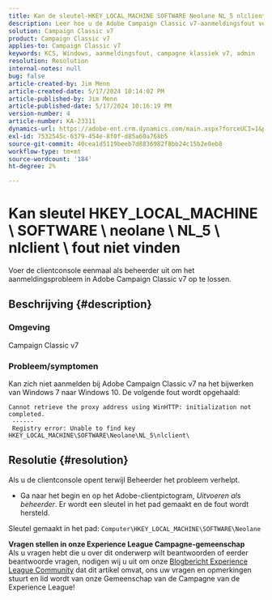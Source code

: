 ```yaml
---
title: Kan de sleutel-HKEY_LOCAL_MACHINE SOFTWARE Neolane NL_5 nlclient-fout niet vinden
description: Leer hoe u de Adobe Campaign Classic v7-aanmeldingsfout verhelpt na het bijwerken van Windows 7 naar Windows 10.
solution: Campaign Classic v7
product: Campaign Classic v7
applies-to: Campaign Classic v7
keywords: KCS, Windows, aanmeldingsfout, campagne klassiek v7, admin
resolution: Resolution
internal-notes: null
bug: false
article-created-by: Jim Menn
article-created-date: 5/17/2024 10:14:02 PM
article-published-by: Jim Menn
article-published-date: 5/17/2024 10:16:19 PM
version-number: 4
article-number: KA-23311
dynamics-url: https://adobe-ent.crm.dynamics.com/main.aspx?forceUCI=1&pagetype=entityrecord&etn=knowledgearticle&id=518acdbe-9a14-ef11-9f8a-6045bd006268
exl-id: 7532545c-6379-454e-8f0f-d85a60a768b5
source-git-commit: 40cea1d5119beeb7d8836982f8bb24c15b2e0eb8
workflow-type: tm+mt
source-wordcount: '184'
ht-degree: 2%

---
```


# Kan sleutel HKEY_LOCAL_MACHINE \ SOFTWARE \ neolane \ NL_5 \ nlclient \ fout niet vinden


Voer de clientconsole eenmaal als beheerder uit om het aanmeldingsprobleem in Adobe Campaign Classic v7 op te lossen.

## Beschrijving {#description}


### Omgeving

Campaign Classic v7



### Probleem/symptomen

Kan zich niet aanmelden bij Adobe Campaign Classic v7 na het bijwerken van Windows 7 naar Windows 10. De volgende fout wordt opgehaald:


```
Cannot retrieve the proxy address using WinHTTP: initialization not completed.
 ------
 Registry error: Unable to find key HKEY_LOCAL_MACHINE\SOFTWARE\Neolane\NL_5\nlclient\
```



## Resolutie {#resolution}


Als u de clientconsole opent terwijl Beheerder het probleem verhelpt.

- Ga naar het begin en op het Adobe-clientpictogram, *Uitvoeren als beheerder*. Er wordt een sleutel in het pad gemaakt en de fout wordt hersteld.


Sleutel gemaakt in het pad: `Computer\HKEY_LOCAL_MACHINE\SOFTWARE\Neolane`


<b>Vragen stellen in onze Experience League Campagne-gemeenschap</b><br>Als u vragen hebt die u over dit onderwerp wilt beantwoorden of eerder beantwoorde vragen, nodigen wij u uit om onze [Blogbericht Experience League Community](https://experienceleaguecommunities.adobe.com/t5/adobe-campaign-classic-blogs/introducing-top-kcs-articles-curated-for-your-troubleshooting/bc-p/672426#M132 "Koppeling volgen") dat dit artikel omvat, ons uw vragen en opmerkingen stuurt en lid wordt van onze Gemeenschap van de Campagne van de Experience League!
